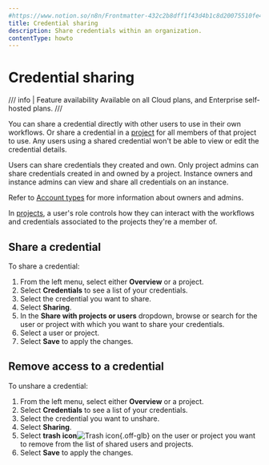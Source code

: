 ```yaml
---
#https://www.notion.so/n8n/Frontmatter-432c2b8dff1f43d4b1c8d20075510fe4
title: Credential sharing
description: Share credentials within an organization.
contentType: howto
---
```


# Credential sharing


/// info | Feature availability
Available on all Cloud plans, and Enterprise self-hosted plans.
///

You can share a credential directly with other users to use in their own workflows. Or share a credential in a [project](/glossary.md#project-n8n) for all members of that project to use. Any users using a shared credential won't be able to view or edit the credential details.

Users can share credentials they created and own. Only project admins can share credentials created in and owned by a project. Instance owners and instance admins can view and share all credentials on an instance.

Refer to [Account types](/user-management/account-types.md) for more information about owners and admins.

In [projects](/user-management/rbac/index.md), a user's role controls how they can interact with the workflows and credentials associated to the projects they're a member of.

## Share a credential

To share a credential: 

1. From the left menu, select either **Overview** or a project.
2. Select **Credentials** to see a list of your credentials.
3. Select the credential you want to share.
4. Select **Sharing**.
5. In the **Share with projects or users** dropdown, browse or search for the user or project with which you want to share your credentials.
6. Select a user or project. 
7. Select **Save** to apply the changes.

## Remove access to a credential

To unshare a credential:

1. From the left menu, select either **Overview** or a project.
2. Select **Credentials** to see a list of your credentials.
3. Select the credential you want to unshare.
4. Select **Sharing**.
5. Select **trash icon**<span class="n8n-inline-image">![Trash icon](/_images/common-icons/delete-node.png){.off-glb}</span> on the user or project you want to remove from the list of shared users and projects.
6. Select **Save** to apply the changes.
